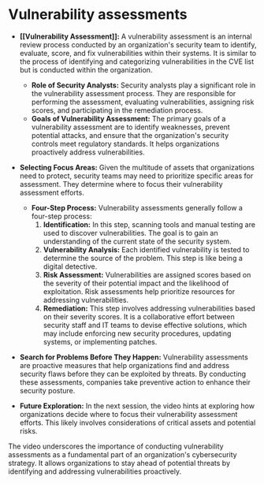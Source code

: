 # Vulnerability assessments

- **[[Vulnerability Assessment]]:** A vulnerability assessment is an internal review process conducted by an organization's security team to identify, evaluate, score, and fix vulnerabilities within their systems. It is similar to the process of identifying and categorizing vulnerabilities in the CVE list but is conducted within the organization.
	- **Role of Security Analysts:** Security analysts play a significant role in the vulnerability assessment process. They are responsible for performing the assessment, evaluating vulnerabilities, assigning risk scores, and participating in the remediation process.
	- **Goals of Vulnerability Assessment:** The primary goals of a vulnerability assessment are to identify weaknesses, prevent potential attacks, and ensure that the organization's security controls meet regulatory standards. It helps organizations proactively address vulnerabilities.
- **Selecting Focus Areas:** Given the multitude of assets that organizations need to protect, security teams may need to prioritize specific areas for assessment. They determine where to focus their vulnerability assessment efforts.
	- **Four-Step Process:** Vulnerability assessments generally follow a four-step process:
		1. **Identification:** In this step, scanning tools and manual testing are used to discover vulnerabilities. The goal is to gain an understanding of the current state of the security system.
		2. **Vulnerability Analysis:** Each identified vulnerability is tested to determine the source of the problem. This step is like being a digital detective.
		3. **Risk Assessment:** Vulnerabilities are assigned scores based on the severity of their potential impact and the likelihood of exploitation. Risk assessments help prioritize resources for addressing vulnerabilities.
		4. **Remediation:** This step involves addressing vulnerabilities based on their severity scores. It is a collaborative effort between security staff and IT teams to devise effective solutions, which may include enforcing new security procedures, updating systems, or implementing patches.

- **Search for Problems Before They Happen:** Vulnerability assessments are proactive measures that help organizations find and address security flaws before they can be exploited by threats. By conducting these assessments, companies take preventive action to enhance their security posture.

- **Future Exploration:** In the next session, the video hints at exploring how organizations decide where to focus their vulnerability assessment efforts. This likely involves considerations of critical assets and potential risks.

The video underscores the importance of conducting vulnerability assessments as a fundamental part of an organization's cybersecurity strategy. It allows organizations to stay ahead of potential threats by identifying and addressing vulnerabilities proactively.